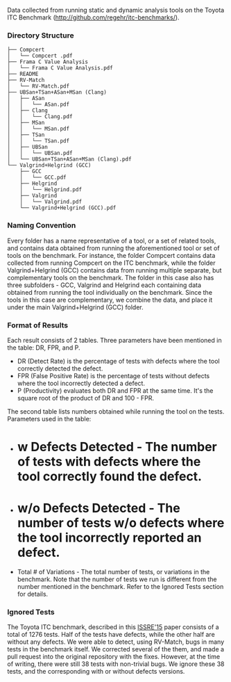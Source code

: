 Data collected from running static and dynamic analysis tools on the Toyota ITC Benchmark (http://github.com/regehr/itc-benchmarks/).

### Directory Structure
```
├── Compcert
│   └── Compcert .pdf
├── Frama C Value Analysis
│   └── Frama C Value Analysis.pdf
├── README
├── RV-Match
│   └── RV-Match.pdf
├── UBSan+TSan+ASan+MSan (Clang)
│   ├── ASan
│   │   └── ASan.pdf
│   ├── Clang
│   │   └── Clang.pdf
│   ├── MSan
│   │   └── MSan.pdf
│   ├── TSan
│   │   └── TSan.pdf
│   ├── UBSan
│   │   └── UBSan.pdf
│   └── UBSan+TSan+ASan+MSan (Clang).pdf
└── Valgrind+Helgrind (GCC)
    ├── GCC
    │   └── GCC.pdf
    ├── Helgrind
    │   └── Helgrind.pdf
    ├── Valgrind
    │   └── Valgrind.pdf
    └── Valgrind+Helgrind (GCC).pdf

```
### Naming Convention

Every folder has a name representative of a tool, or a set of related tools, and contains data obtained from running the aforementioned tool or set of tools on the benchmark. For instance, the folder Compcert contains data collected from  running Compcert on the ITC benchmark, while the folder Valgrind+Helgrind (GCC) contains data from running multiple separate, but complementary tools on the benchmark. The folder in this case also has three subfolders - GCC, Valgrind and Helgrind each containing data obtained from running the tool individually on the benchmark. Since the tools in this case are complementary, we combine the data, and place it under the main Valgrind+Helgrind (GCC) folder.

### Format of Results
Each result consists of 2 tables. Three parameters have been mentioned in the table: DR, FPR, and P.
* DR (Detect Rate) is the percentage of tests with defects where the tool correctly detected the defect.
* FPR (False Positive Rate) is the percentage of tests without defects where the tool incorrectly detected a defect.
* P (Productivity) evaluates both DR and FPR at the same time. It's the square root of the product of DR and 100 - FPR. 

The second table lists numbers obtained while running the tool on the tests. Parameters used in the table:
* # w Defects Detected - The number of tests with defects where the tool correctly found the defect.
* # w/o Defects Detected - The number of tests w/o defects where the tool incorrectly reported an defect.
* Total # of Variations - The total number of tests, or variations in the benchmark. Note that the number of tests we run is different from the number mentioned in the benchmark. Refer to the Ignored Tests section for details.  


### Ignored Tests

The Toyota ITC benchmark, described in this [ISSRE'15](https://www.researchgate.net/publication/283548090_Test_Suites_for_Benchmarks_of_Static_Analysis_Tools) paper consists of a total of 1276 tests. Half of the tests have defects, while the other half are without any defects. We were able to detect, using RV-Match, bugs in many tests in the benchmark itself. We corrected several of the them, and made a pull request into the original repository with the fixes. However, at the time of writing, there were still 38 tests with non-trivial bugs. We ignore these 38 tests, and the corresponding with or without defects versions.



